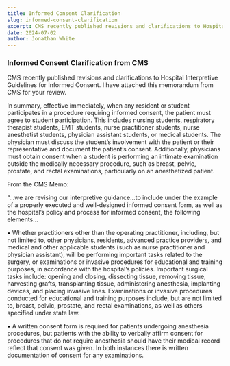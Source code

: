 ```yaml
---
title: Informed Consent Clarification
slug: informed-consent-clarification
excerpt: CMS recently published revisions and clarifications to Hospital Interpretive Guidelines for Informed Consent. I have attached this memorandum from CMS for your review.
date: 2024-07-02
author: Jonathan White
---
```


### Informed Consent Clarification from CMS

CMS recently published revisions and clarifications to Hospital Interpretive Guidelines for Informed Consent. I have attached this memorandum from CMS for your review.

In summary, effective immediately, when any resident or student participates in a procedure requiring informed consent, the patient must agree to student participation. This includes nursing students, respiratory therapist students, EMT students, nurse practitioner students, nurse anesthetist students, physician assistant students, or medical students. The physician must discuss the student’s involvement with the patient or their representative and document the patient’s consent. Additionally, physicians must obtain consent when a student is performing an intimate examination outside the medically necessary procedure, such as breast, pelvic, prostate, and rectal examinations, particularly on an anesthetized patient.

From the CMS Memo:

“…we are revising our interpretive guidance…to include under the example of a properly executed and well-designed informed consent form, as well as the hospital’s policy and process for informed consent, the following elements…

• Whether practitioners other than the operating practitioner, including, but not limited to, other physicians, residents, advanced practice providers, and medical and other applicable students (such as nurse practitioner and physician assistant), will be performing important tasks related to the surgery, or examinations or invasive procedures for educational and training purposes, in accordance with the hospital’s policies. Important surgical tasks include: opening and closing, dissecting tissue, removing tissue, harvesting grafts, transplanting tissue, administering anesthesia, implanting devices, and placing invasive lines. Examinations or invasive procedures conducted for educational and training purposes include, but are not limited to, breast, pelvic, prostate, and rectal examinations, as well as others specified under state law.

• A written consent form is required for patients undergoing anesthesia procedures, but patients with the ability to verbally affirm consent for procedures that do not require anesthesia should have their medical record reflect that consent was given. In both instances there is written documentation of consent for any examinations.

